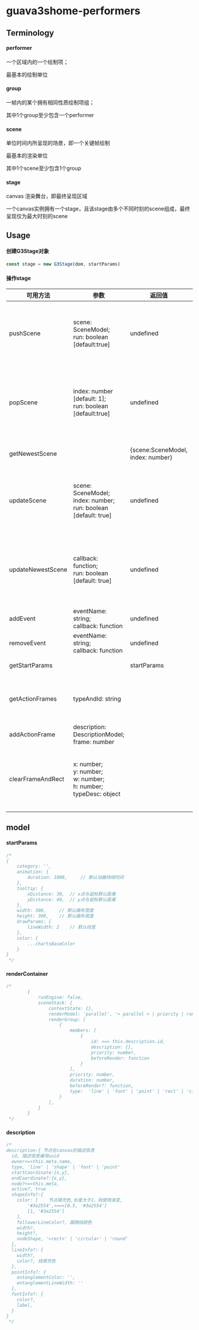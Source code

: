 # guava3shome-performers

## Terminology

#### performer

一个区域内的一个绘制项；

最基本的绘制单位

#### group

一帧内的某个拥有相同性质绘制项组；

其中1个group至少包含一个performer

#### scene

单位时间内所呈现的场景，即一个关键帧绘制

最基本的渲染单位

其中1个scene至少包含1个group

#### stage

canvas 渲染舞台，即最终呈现区域

一个canvas实例拥有一个stage，且该stage由多个不同时刻的scene组成，最终呈现仅为最大时刻的scene

## Usage

#### 创建G3Stage对象

```js
const stage = new G3Stage(dom, startParams)
```

#### 操作stage

| 可用方法              | 参数                                                                            | 返回值                               | 效果                                       |
|-------------------|-------------------------------------------------------------------------------|-----------------------------------|------------------------------------------|
| pushScene         | scene: SceneModel;<br/>run: boolean [default:true]                            | undefined                         | 插入一幅场景(scene)，若run布尔判定为true时重绘stage      |
| popScene          | index: number [default: 1];<br/>run: boolean  [default:true]                  | undefined                         | 移除最后添加的n幅场景(scene)，若run布尔判定为true时重绘stage |
| getNewestScene    |                                                                               | {scene:SceneModel, index: number} | 获取最后添加的场景对象                              |
| updateScene       | scene: SceneModel;<br/>index: number;<br/>run: boolean [default: true]        | undefined                         | 更新指定位置的场景对象，若run布尔判定为true时重绘stage        |
| updateNewestScene | callback: function;<br/>run: boolean [default: true]                          | undefined                         | 通过回调更新最后添加的场景对象，若run布尔判定为true时重绘stage    |
| addEvent          | eventName: string;<br/>callback: function                                     | undefined                         | 为该stage添加事件                              |
| removeEvent       | eventName: string;<br/>callback: function                                     | undefined                         | 为该stage移除事件                              |
| getStartParams    |                                                                               | startParams                       | 获取启动参数信息                                 |
| getActionFrames   | typeAndId: string                                                             |                                   | 获取当前正在绘制或等待绘制的关键帧                        |
| addActionFrame    | description: DescriptionModel;<br/> frame: number                             |                                   | 添加绘制关键帧                                  |
| clearFrameAndRect | x: number;<br/>y: number;<br/>w: number;<br/>h: number; <br/>typeDesc: object |                                   | 清除指定区域的内容，并清除指定type与id下的关键帧              |

## model

#### startParams

```js
/*
{
    category: '',
    animation: {
        duration: 1000,     // 默认动画持续时间
    },
    tooltip: {
        xDistance: 30,  // x点与鼠标默认距离
        yDistance: 40,  // y点与鼠标默认距离
    },
    width: 300,     // 默认画布宽度
    height: 300,    // 默认画布高度
    drawParams: {
        lineWidth: 2    // 默认线宽
    },
    color: {
        ...chartsBaseColor
    }
}
 */
```

#### renderContainer

```js
/*
        {
            runEngine: false,
            sceneStack: {
                contextState: {},
                renderModel: 'parallel', '> parallel < | priority | random'
                renderGroup: [
                    {
                        members: [
                            {
                                id: <=> this.description.id,
                                description: {},
                                priority: number,
                                beforeRender: function
                            }
                        ],
                        priority: number,
                        duration: number,
                        beforeRender?: function,
                        type:  'line' | 'font' | 'point' | 'rect' | 'circular' | 'round' | 'line_parallel' | 'line_series' | 'line_replace'
                    }
                ],
            }
        }
 */
```

#### description

```js
/*
description:{ 节点在canvas的描述信息
  id, 描述信息编号uuid
  owner<=>this.meta.name,
  type, 'line' | 'shape' | 'font' | 'point'
  startCoordinate:{x,y},
  endCoordinate?:{x,y},
  node?<=>this.meta,
  active?, true
  shapeInfo?:{
    color: [    节点填充色,长度大于1，则使用渐变,
        '#3e2554',<==>[0.5, '#3e2554']
        [1, '#3e2554']
    ],
    followerLineColor?, 跟随线颜色
    width?,
    height?,
    nodeShape, '>rect<' | 'circular' | 'round'
  },
  lineInfo?: {
    width?,
    color?, 线填充色
  },
  pointInfo?: {
    entanglementColor: '',
    entanglementLineWidth: ''
  },
  fontInfo?: {
    color?,
    label,
  }
}
 */
```


